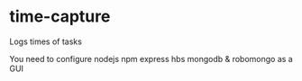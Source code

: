 # time-capture
Logs times of tasks

You need to configure
nodejs
npm
express
hbs
mongodb & robomongo as a GUI
